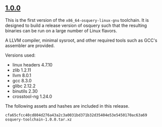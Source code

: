 
<a name="1.0.0"></a>
## [1.0.0](https://github.com/osquery/osquery-toolchain/releases/tag/1.0.0)

This is the first version of the `x86_64-osquery-linux-gnu` toolchain.
It is designed to build a release version of osquery such that the resulting binaries can be run on a large number of Linux flavors.

A LLVM compiler, minimal sysroot, and other required tools such as GCC's assembler are provided.

Versions used:
- linux headers 4.7.10
- zlib 1.2.11
- llvm 8.0.1
- gcc 8.3.0
- glibc 2.12.2
- binutils 2.30
- crosstool-ng 1.24.0

The following assets and hashes are included in this release.

```
cfa65cfcc40cd804d276a43a2c3a0031bd371b32d35404e53e5450170ac63a69  osquery-toolchain-1.0.0.tar.xz
```
